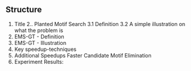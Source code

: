 ## Structure

1. Title
2.. Planted Motif Search
	3.1 Definition
	3.2 A simple illustration on what the problem is
3. EMS-GT - Definition
4. EMS-GT - Illustration
5. Key speedup-techniques
6. Additional Speedups
	Faster Candidate Motif Elimination
7. Experiment Results:
